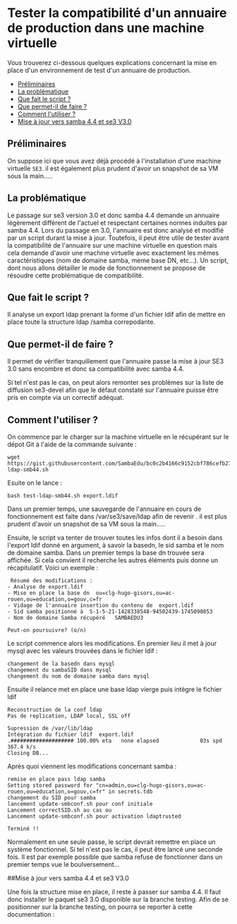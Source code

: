 # Tester la compatibilité  d'un annuaire de production dans une machine virtuelle

Vous trouverez ci-dessous quelques explications concernant la mise en place d'un environnement de test d'un annuaire de production.

* [Préliminaires](#préliminaires)
* [La problématique](#La_problématique)    
* [Que fait le script ?](#Que_fait_le_script_?)
* [Que permet-il de faire ?](Que_permet-il_de_faire_?)
* [Comment l'utiliser ?](Comment_l'utiliser_?)
* [Mise à jour vers samba 4.4 et se3 V3.0](Mise_à_jour_vers_samba_4.4_et_se3_V3.0)
## Préliminaires

On suppose ici que vous avez déjà procédé à l'installation d'une machine virtuelle `SE3`. il est également plus prudent d'avoir un snapshot de sa VM sous la main.....


## La problématique

Le passage sur se3 version 3.0 et donc samba 4.4 demande un annuaire légèrement différent de l'actuel et respectant certaines normes induites par samba 4.4. Lors du passage en 3.0, l'annuaire est donc analysé et modifié par un script durant la mise à jour. Toutefois, il peut être utile de tester avant la compatibilité de l'annuaire sur une machine virtuelle en question mais cela demande d'avoir une machine virtuelle avec exactement les mêmes caractéristiques (nom de domaine samba, meme base DN, etc...). Un script, dont nous allons détailler le mode de fonctionnement se propose de résoudre cette problématique de compatibilité. 

## Que fait le script ?

Il analyse un export ldap prenant la forme d'un fichier ldif afin de mettre en place toute la structure ldap /samba correpodante. 

## Que permet-il de faire ?

Il permet de vérifier tranquillement que l'annuaire passe la mise à jour SE3 3.0 sans encombre et donc sa compatibilité avec samba 4.4. 

Si tel n'est pas le cas, on peut alors remonter ses problèmes sur la liste de diffusion se3-devel afin que le défaut constaté sur l'annuaire puisse être pris en compte via un correctif adéquat.

## Comment l'utiliser ?

On commence par le charger sur la machine virtuelle en le récupérant sur le dépot Git à l'aide de la commande suivante :

    wget https://gist.githubusercontent.com/SambaEdu/bc0c2b4166c9152cbf786cefb271b2e8/raw/f9bce505cbd545ce05230c149892b0bee72b1830/test-ldap-smb44.sh

Esuite on le lance :

	bash test-ldap-smb44.sh export.ldif

Dans un premier temps, une sauvegarde de l'annuaire en cours de fonctionnement est faite dans /var/se3/save/ldap afin de revenir . il est plus prudent d'avoir un snapshot de sa VM sous la main.....


Ensuite, le script va tenter de trouver toutes les infos dont il a besoin dans l'export ldif donné en argument, à savoir la basedn, le sid samba et le nom de domaine samba. Dans un premier temps la base dn trouvée sera affichée. Si cela convient il recherche les autres éléments puis donne un récapitulatif. Voici un exemple :

     Résumé des modifications :
    - Analyse de export.ldif
    - Mise en place la base dn  ou=clg-hugo-gisors,ou=ac-rouen,ou=education,o=gouv,c=fr
    - Vidage de l'annuaire insertion du contenu de  export.ldif
    - Sid samba positionné à  S-1-5-21-1428338548-94502439-1745090853
    - Nom de domaine Samba récupéré   SAMBAEDU3

	Peut-on poursuivre? (o/n)

Le script commence alors les modifications. En premier lieu il met à jour mysql avec les valeurs trouvées dans le fichier ldif :

	changement de la basedn dans mysql
	changement du sambaSID dans mysql
	changement du nom de domaine samba dans mysql
Ensuite il relance met en place une base ldap vierge puis intègre le fichier ldif

	Reconstruction de la conf ldap
	Pas de replication, LDAP local, SSL off

	Supression de /var/lib/ldap
	Intégration du fichier ldif  export.ldif
	.#################### 100.00% eta   none elapsed             03s spd 367.4 k/s
	Closing DB...
	

Après quoi viennent les modifications concernant samba :

    remise en place pass ldap samba
    Setting stored password for "cn=admin,ou=clg-hugo-gisors,ou=ac-rouen,ou=education,o=gouv,c=fr" in secrets.tdb
    changement du SID pour samba
	lancement update-smbconf.sh pour conf initiale
	Lancement correctSID.sh au cas ou
	Lancement update-smbconf.sh pour activation ldaptrusted

	Terminé !!

Normalement en une seule passe, le script devrait remettre en place un système fonctionnel. Si tel n'est pas le cas, il peut être lancé une seconde fois. Il est par exemple possible que samba refuse de fonctionner dans un premier temps vue le boulversement... 


##Mise à jour vers samba 4.4 et se3 V3.0

Une fois la structure mise en place, il reste à passer sur samba 4.4. Il faut donc installer le paquet se3 3.0 disponible sur la branche testing. Afin de se positionner sur la branche testing, on pourra se reporter à cette documentation : 
